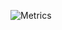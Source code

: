 ![Metrics](https://metrics.lecoq.io/Jakukale?template=classic&tweets=1&achievements=1&activity=1&people=1&base.indepth=false&base.hireable=false&people.limit=24&people.identicons=false&people.identicons.hide=false&people.size=28&people.types=followers%2C%20following&people.shuffle=false&activity.limit=5&activity.load=300&activity.days=14&activity.visibility=all&activity.timestamps=false&activity.filter=all&achievements.threshold=C&achievements.secrets=true&achievements.display=detailed&achievements.limit=0&tweets.attachments=false&tweets.limit=2&tweets.user=jakukalle&config.timezone=Europe%2FWarsaw)


